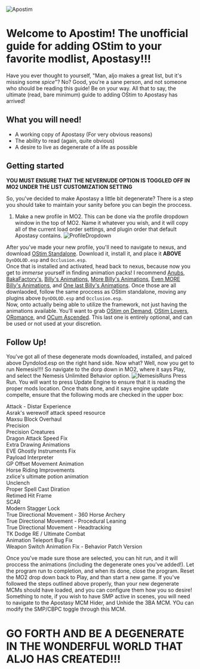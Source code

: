 ![Apostim](https://github.com/AlabastTheSane/Fuckaroundfindout/blob/main/Apostim2.png)


# **Welcome to Apostim! The unofficial guide for adding OStim to your favorite modlist, Apostasy!!!**

Have you ever thought to yourself, "Man, aljo makes a great list, but it's missing some *spice*"? No? Good, you're a sane person, and not someone who should be reading this guide! Be on your way.
All that to say, the ultimate (read, bare minimum) guide to adding OStim to Apostasy has arrived!

## What you will need!
- A working copy of Apostasy (For very obvious reasons)
- The ability to read (again, quite obvious)
- A desire to live as degenerate of a life as possible

## Getting started

**YOU MUST ENSURE THAT THE NEVERNUDE OPTION IS TOGGLED OFF IN MO2 UNDER THE LIST CUSTOMIZATION SETTING**

So, you've decided to make Apostasy a little bit degenerate? There is a step you should take to maintain your sanity before you can begin the proccess. 
1) Make a new profile in MO2. This can be done via the profile dropdown window in the top of MO2. Name it whatever you wish, and it will copy all of the current load order settings, and plugin order that default Apostasy contains. ![ProfileDropdown](https://github.com/AlabastTheSane/Fuckaroundfindout/blob/main/Skyrim%20Special%20Edition%20–%20Mod%20Organizer%20v2.5.1rc2-ML1.2%20(AlabastTheSane_)%208_26_2024%2012_41_21%20AM.png)

After you've made your new profile, you'll need to navigate to nexus, and download [OStim Standalone](https://www.nexusmods.com/skyrimspecialedition/mods/98163). Download it, install it, and place it **ABOVE** `DynDOLOD.esp` and `Occlusion.esp`.  
Once that is installed and activated, head back to nexus, because now you get to *immerse* yourself in finding animation packs! I recommend [Anubs](https://www.nexusmods.com/skyrimspecialedition/mods/101918), [BakaFactory's](https://www.nexusmods.com/skyrimspecialedition/mods/106473), [Billy's Animations](https://www.nexusmods.com/skyrimspecialedition/mods/102778), [More Billy's Animations](https://www.nexusmods.com/skyrimspecialedition/mods/101838), [Even MORE Billy's Animations](https://www.nexusmods.com/skyrimspecialedition/mods/99907), and [One last Billy's Animations](https://www.nexusmods.com/skyrimspecialedition/mods/98803). Once those are all downlaoded, follow the same proccess as OStim standalone, moving any plugins above `DynDOLOD.esp` and `Occlusion.esp`.  
Now, onto actually being able to utilize the framework, not just having the animations available. You'll want to grab [OStim on Demand](https://www.nexusmods.com/skyrimspecialedition/mods/103685), [OStim Lovers](https://www.nexusmods.com/skyrimspecialedition/mods/90053), [ORomance](https://www.nexusmods.com/skyrimspecialedition/mods/81635), and [OCum Ascended](https://www.nexusmods.com/skyrimspecialedition/mods/77506). This last one is entirely optional, and can be used or not used at your discretion.

## Follow Up!

You've got all of these degenerate mods downloaded, installed, and palced above Dyndolod.esp on the right hand side. Now what? Well, now you get to run Nemesis!!!! So navigate to the dorp down in MO2, where it says Play, and select the Nemesis Unlimited Behavior option. ![NemesisRuns](https://github.com/AlabastTheSane/Fuckaroundfindout/blob/main/Skyrim%20Special%20Edition%20–%20Mod%20Organizer%20v2.5.1rc2-ML1.2%20(AlabastTheSane_)%208_26_2024%2012_43_58%20AM.png) Press Run. You will want to press Update Engine to ensure that it is reading the proper mods location. Once thats done, and it says engine update compelte, ensure that the following mods are checked in the upper box:

Attack - Distar Experience  
Asrak's werewolf attack speed resource  
Maxsu Block Overhaul  
Precision  
Precision Creatures  
Dragon Attack Speed Fix  
Extra Drawing Animations  
EVE Ghostly Instruments Fix  
Payload Interpreter  
GP Offset Movement Animation  
Horse Riding Improvements  
zxlice's ultimate potion animation  
Unclench  
Proper Spell Cast Diration  
Retimed Hit Frame  
SCAR  
Modern Stagger Lock  
True Directional Movement - 360 Horse Archery  
True Directional Movement - Procedural Leaning  
True Directional Movement - Headtracking  
TK Dodge RE / Ultimate Combat  
Animation Teleport Bug Fix  
Weapon Switch Animation Fix - Behavior Patch Version  

Once you've made sure those are selected, you can hit run, and it will proccess the animations (including the degenerate ones you've added!). Let the program run to completion, and when its done, close the program. Reset the MO2 drop down back to Play, and than start a new game. If you've followed the steps outlined above properly, than your new degenerate MCMs should have loaded, and you can configure them how you so desire! Something to note, if you wish to have SMP active in scenes, you will need to navigate to the Apostasy MCM Hider, and Unhide the 3BA MCM. YOu can modify the SMP/CBPC toggle through this MCM.

# GO FORTH AND BE A DEGENERATE IN THE WONDERFUL WORLD THAT ALJO HAS CREATED!!!
